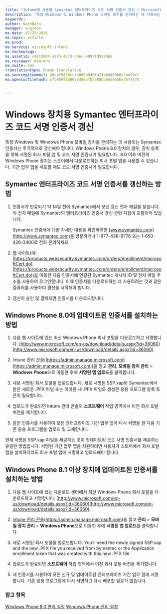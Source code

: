 ```yaml
---
title: "Intune에 사용할 Symantec 엔터프라이즈 코드 서명 인증서 갱신 | Microsoft Intune"
description: "특정 Windows 및 Windows Phone 모바일 장치를 관리하는 데 사용되는 Symantec 인증서 갱신 지침"
keywords: 
author: NathBarn
manager: angrobe
ms.date: 07/25/2016
ms.topic: article
ms.prod: 
ms.service: microsoft-intune
ms.technology: 
ms.assetid: c4813044-a925-4273-b0ec-e992fd55850a
ms.reviewer: damionw
ms.suite: ems
translationtype: Human Translation
ms.sourcegitcommit: e9cbf5858cc4e860b540f421b6d463b8e7a429cf
ms.openlocfilehash: afb669f1e867b386bfb5a80bbb4a665be7b71478


---
```


# Windows 장치용 Symantec 엔터프라이즈 코드 서명 인증서 갱신

특정 Windows 및 Windows Phone 모바일 장치를 관리하는 데 사용되는 Symantec 인증서는 주기적으로 갱신해야 합니다. Windows Phone 8.0 장치의 경우, 장치 등록을 위해 서명된 회사 포털 앱 및 코드 서명 인증서가 필요합니다. 8.0 이후 버전의 Windows Phone 장치는 스토어에서 다운로드하는 회사 포털 앱을 사용할 수 있습니다. 기간 업무 앱을 배포할 때도 코드 서명 인증서가 필요합니다.

## Symantec 엔터프라이즈 코드 서명 인증서를 갱신하는 방법

1.  인증서가 만료되기 약 14일 전에 Symantec에서 보낸 갱신 전자 메일을 찾습니다. 이 전자 메일에 Symantec의 엔터프라이즈 인증서 갱신 관련 지침이 포함되어 있습니다.

    Symantec 인증서에 대한 자세한 내용을 확인하려면 [www.symantec.com](http://www.symantec.com)을 방문하거나 1-877-438-8776 또는 1-650-426-3400로 전화 문의하세요.

2.  웹 사이트(예: [https://products.websecurity.symantec.com/orders/enrollment/microsoftCert.do](https://products.websecurity.symantec.com/orders/enrollment/microsoftCert.do))로 이동한 다음 인증서에 연결된 Symantec 게시자 ID 및 전자 메일 주소를 사용하여 로그인합니다. 이때 인증서를 다운로드하는 데 사용하려는 것과 같은 컴퓨터를 사용하여 갱신을 시작해야 합니다.

3.  갱신이 승인 및 결제되면 인증서를 다운로드합니다.

## Windows Phone 8.0에 업데이트된 인증서를 설치하는 방법

1.  다음 웹 사이트에 있는 최신 Windows Phone 회사 포털을 다운로드하고 서명합니다. [http://www.microsoft.com/en-us/download/details.aspx?id=36060](http://www.microsoft.com/en-us/download/details.aspx?id=36060).

2.  Intune 관리 콘솔([https://admin.manage.microsoft.com](https://admin.manage.microsoft.com))을 열고 **관리**, **모바일 장치 관리** &gt; **Windows Phone**으로 이동한 후에 **서명된 앱 업로드**를 클릭합니다.

3.  새로 서명된 회사 포털을 업로드합니다. 새로 서명된 SSP.xap와 Symantec에서 받은 새로운 .PFX 파일 또는 이러한 새 .PFX 파일로 생성한 응용 프로그램 등록 토큰이 필요합니다.

4.  업로드가 완료되면 Intune 관리 콘솔의 **소프트웨어** 작업 영역에서 이전 회사 포털 버전을 제거합니다.

5.  같은 인증서를 사용하여 모든 엔터프라이즈 기간 업무 앱에 다시 서명을 한 다음 기존 응용 프로그램을 업로드 및 교체합니다.

현재 서명된 SSP.xap 파일을 제공하는 것이 업데이트된 코드 서명 인증서를 제공하는 유일한 방법입니다. 서명된 기간 업무 앱을 지원하려면 사용자가 스토어에서 회사 포털 앱을 설치하더라도 회사 포털 앱에 서명하고 업로드해야 합니다.

## Windows Phone 8.1 이상 장치에 업데이트된 인증서를 설치하는 방법

1.  다음 웹 사이트에 있는 다운로드 센터에서 최신 Windows Phone 회사 포털을 다운로드하고 서명합니다. [http://www.microsoft.com/en-us/download/details.aspx?id=36060](http://www.microsoft.com/en-us/download/details.aspx?id=36060).

2.  [Intune 관리 콘솔](https://admin.manage.microsoft.com)(https://admin.manage.microsoft.com)을 열고 **관리** &gt; **모바일 장치 관리** &gt; **Windows Phone**으로 이동한 후에 **서명된 앱 업로드**를 클릭합니다.

3.  새로 서명된 회사 포털을 업로드합니다. You’ll need the newly signed SSP.xap and the new .PFX file you received from Symantec or the Application enrollment token that was created with this new .PFX file.

4.  업로드가 완료되면 **소프트웨어**  작업 영역에서 이전 회사 포털 버전을 제거합니다.

5.  새 인증서를 사용하여 모든 신규 및 업데이트된 엔터프라이즈 기간 업무 앱에 서명합니다. 기존 응용 프로그램에 다시 서명하고 다시 배포할 필요가 없습니다.


### 참고 항목
[Windows Phone 8.0 관리 설정](set-up-windows-phone-8.0-management-with-microsoft-intune.md)
[Windows Phone 관리 설정](set-up-windows-phone-management-with-microsoft-intune.md)



<!--HONumber=Jul16_HO4-->


